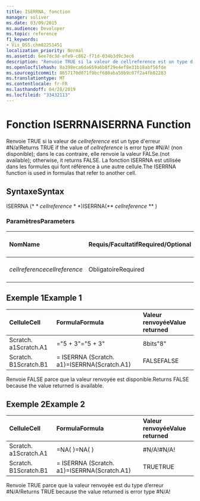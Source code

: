 ```yaml
---
title: ISERRNA, fonction
manager: soliver
ms.date: 03/09/2015
ms.audience: Developer
ms.topic: reference
f1_keywords:
- Vis_DSS.chm82251451
localization_priority: Normal
ms.assetid: 6ee7dc3d-efe9-c862-f71d-034b3d9c3ec6
description: "Renvoie TRUE si la valeur de cellreference est un type d'erreur #N/A! (non disponible); dans le cas contraire, elle renvoie la valeur FALSe. La fonction ISERRNA est utilisée dans les formules qui font référence à une autre cellule."
ms.openlocfilehash: 8a398eca6da659a6b8f29e4ef8e31b18abf56fde
ms.sourcegitcommit: 8657170d071f9bcf680aba50b9c07f2a4fb82283
ms.translationtype: MT
ms.contentlocale: fr-FR
ms.lasthandoff: 04/28/2019
ms.locfileid: "33432113"
---
```

# <a name="iserrna-function"></a><span data-ttu-id="6dbb5-105">Fonction ISERRNA</span><span class="sxs-lookup"><span data-stu-id="6dbb5-105">ISERRNA Function</span></span>

<span data-ttu-id="6dbb5-106">Renvoie TRUE si la valeur de _cellreference_ est un type d'erreur #N/a!</span><span class="sxs-lookup"><span data-stu-id="6dbb5-106">Returns TRUE if the value of  _cellreference_ is error type #N/A!</span></span> <span data-ttu-id="6dbb5-107">(non disponible); dans le cas contraire, elle renvoie la valeur FALSe.</span><span class="sxs-lookup"><span data-stu-id="6dbb5-107">(not available); otherwise, it returns FALSE.</span></span> <span data-ttu-id="6dbb5-108">La fonction ISERRNA est utilisée dans les formules qui font référence à une autre cellule.</span><span class="sxs-lookup"><span data-stu-id="6dbb5-108">The ISERRNA function is used in formulas that refer to another cell.</span></span> 
  
## <a name="syntax"></a><span data-ttu-id="6dbb5-109">Syntaxe</span><span class="sxs-lookup"><span data-stu-id="6dbb5-109">Syntax</span></span>

<span data-ttu-id="6dbb5-110">ISERRNA (\* \* *cellreference* \* \*)</span><span class="sxs-lookup"><span data-stu-id="6dbb5-110">ISERRNA(\*\* *cellreference* \*\* )</span></span> 
  
### <a name="parameters"></a><span data-ttu-id="6dbb5-111">Paramètres</span><span class="sxs-lookup"><span data-stu-id="6dbb5-111">Parameters</span></span>

|<span data-ttu-id="6dbb5-112">**Nom**</span><span class="sxs-lookup"><span data-stu-id="6dbb5-112">**Name**</span></span>|<span data-ttu-id="6dbb5-113">**Requis/Facultatif**</span><span class="sxs-lookup"><span data-stu-id="6dbb5-113">**Required/Optional**</span></span>|<span data-ttu-id="6dbb5-114">**Type de données**</span><span class="sxs-lookup"><span data-stu-id="6dbb5-114">**Data Type**</span></span>|<span data-ttu-id="6dbb5-115">**Description**</span><span class="sxs-lookup"><span data-stu-id="6dbb5-115">**Description**</span></span>|
|:-----|:-----|:-----|:-----|
| <span data-ttu-id="6dbb5-116">_cellreference_</span><span class="sxs-lookup"><span data-stu-id="6dbb5-116">_cellreference_</span></span> <br/> |<span data-ttu-id="6dbb5-117">Obligatoire</span><span class="sxs-lookup"><span data-stu-id="6dbb5-117">Required</span></span>  <br/> |<span data-ttu-id="6dbb5-118">**String**</span><span class="sxs-lookup"><span data-stu-id="6dbb5-118">**String**</span></span> <br/> |<span data-ttu-id="6dbb5-119">Référence à une cellule</span><span class="sxs-lookup"><span data-stu-id="6dbb5-119">Reference to a cell.</span></span>  <br/> |
   
## <a name="example-1"></a><span data-ttu-id="6dbb5-120">Exemple 1</span><span class="sxs-lookup"><span data-stu-id="6dbb5-120">Example 1</span></span>

|<span data-ttu-id="6dbb5-121">**Cellule**</span><span class="sxs-lookup"><span data-stu-id="6dbb5-121">**Cell**</span></span>|<span data-ttu-id="6dbb5-122">**Formula**</span><span class="sxs-lookup"><span data-stu-id="6dbb5-122">**Formula**</span></span>|<span data-ttu-id="6dbb5-123">**Valeur renvoyée**</span><span class="sxs-lookup"><span data-stu-id="6dbb5-123">**Value returned**</span></span>|
|:-----|:-----|:-----|
|<span data-ttu-id="6dbb5-124">Scratch. a1</span><span class="sxs-lookup"><span data-stu-id="6dbb5-124">Scratch.A1</span></span>  <br/> |<span data-ttu-id="6dbb5-125">="5 + 3"</span><span class="sxs-lookup"><span data-stu-id="6dbb5-125">="5 + 3"</span></span>  <br/> |<span data-ttu-id="6dbb5-126">8bits</span><span class="sxs-lookup"><span data-stu-id="6dbb5-126">"8"</span></span>  <br/> |
|<span data-ttu-id="6dbb5-127">Scratch. B1</span><span class="sxs-lookup"><span data-stu-id="6dbb5-127">Scratch.B1</span></span>  <br/> |<span data-ttu-id="6dbb5-128">= ISERRNA (Scratch. a1)</span><span class="sxs-lookup"><span data-stu-id="6dbb5-128">=ISERRNA(Scratch.A1)</span></span>  <br/> |<span data-ttu-id="6dbb5-129">FALSE</span><span class="sxs-lookup"><span data-stu-id="6dbb5-129">FALSE</span></span>  <br/> |
   
<span data-ttu-id="6dbb5-130">Renvoie FALSE parce que la valeur renvoyée est disponible.</span><span class="sxs-lookup"><span data-stu-id="6dbb5-130">Returns FALSE because the value returned is available.</span></span>
  
## <a name="example-2"></a><span data-ttu-id="6dbb5-131">Exemple 2</span><span class="sxs-lookup"><span data-stu-id="6dbb5-131">Example 2</span></span>

|<span data-ttu-id="6dbb5-132">**Cellule**</span><span class="sxs-lookup"><span data-stu-id="6dbb5-132">**Cell**</span></span>|<span data-ttu-id="6dbb5-133">**Formula**</span><span class="sxs-lookup"><span data-stu-id="6dbb5-133">**Formula**</span></span>|<span data-ttu-id="6dbb5-134">**Valeur renvoyée**</span><span class="sxs-lookup"><span data-stu-id="6dbb5-134">**Value returned**</span></span>|
|:-----|:-----|:-----|
|<span data-ttu-id="6dbb5-135">Scratch. a1</span><span class="sxs-lookup"><span data-stu-id="6dbb5-135">Scratch.A1</span></span>  <br/> |<span data-ttu-id="6dbb5-136">=NA( )</span><span class="sxs-lookup"><span data-stu-id="6dbb5-136">=NA( )</span></span>  <br/> |<span data-ttu-id="6dbb5-137">#N/A!</span><span class="sxs-lookup"><span data-stu-id="6dbb5-137">#N/A!</span></span>  <br/> |
|<span data-ttu-id="6dbb5-138">Scratch. B1</span><span class="sxs-lookup"><span data-stu-id="6dbb5-138">Scratch.B1</span></span>  <br/> |<span data-ttu-id="6dbb5-139">= ISERRNA (Scratch. a1)</span><span class="sxs-lookup"><span data-stu-id="6dbb5-139">=ISERRNA(Scratch.A1)</span></span>  <br/> |<span data-ttu-id="6dbb5-140">TRUE</span><span class="sxs-lookup"><span data-stu-id="6dbb5-140">TRUE</span></span>  <br/> |
   
<span data-ttu-id="6dbb5-141">Renvoie TRUE parce que la valeur renvoyée est du type d’erreur #N/A!</span><span class="sxs-lookup"><span data-stu-id="6dbb5-141">Returns TRUE because the value returned is error type #N/A!</span></span>
  

